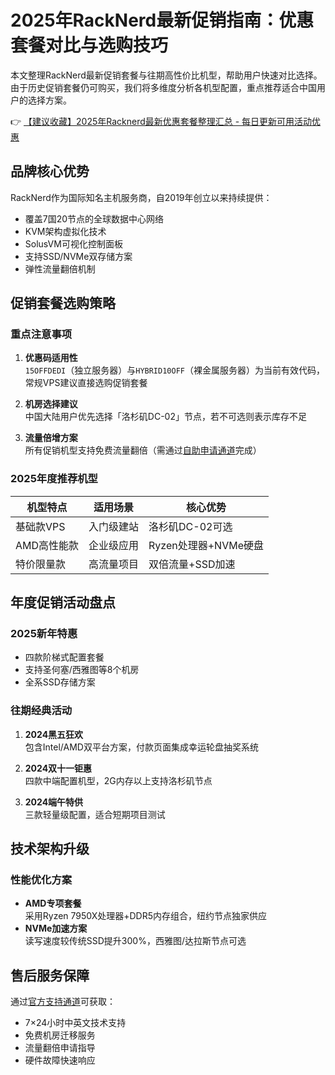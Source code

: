 # 2025年RackNerd最新促销指南：优惠套餐对比与选购技巧

本文整理RackNerd最新促销套餐与往期高性价比机型，帮助用户快速对比选择。由于历史促销套餐仍可购买，我们将多维度分析各机型配置，重点推荐适合中国用户的选择方案。

👉 [【建议收藏】2025年Racknerd最新优惠套餐整理汇总 - 每日更新可用活动优惠](https://bit.ly/Rack_Nerd)

## 品牌核心优势
RackNerd作为国际知名主机服务商，自2019年创立以来持续提供：
- 覆盖7国20节点的全球数据中心网络
- KVM架构虚拟化技术
- SolusVM可视化控制面板
- 支持SSD/NVMe双存储方案
- 弹性流量翻倍机制

## 促销套餐选购策略
### 重点注意事项
1. **优惠码适用性**  
   `15OFFDEDI`（独立服务器）与`HYBRID10OFF`（裸金属服务器）为当前有效代码，常规VPS建议直接选购促销套餐

2. **机房选择建议**  
   中国大陆用户优先选择「洛杉矶DC-02」节点，若不可选则表示库存不足

3. **流量倍增方案**  
   所有促销机型支持免费流量翻倍（需通过[自助申请通道](https://bit.ly/Rack_Nerd)完成）

### 2025年度推荐机型
| 机型特点         | 适用场景           | 核心优势               |
|------------------|--------------------|------------------------|
| 基础款VPS        | 入门级建站         | 洛杉矶DC-02可选        |
| AMD高性能款      | 企业级应用         | Ryzen处理器+NVMe硬盘   |
| 特价限量款       | 高流量项目         | 双倍流量+SSD加速       |

## 年度促销活动盘点
### 2025新年特惠
- 四款阶梯式配置套餐
- 支持圣何塞/西雅图等8个机房
- 全系SSD存储方案

### 往期经典活动
1. **2024黑五狂欢**  
   包含Intel/AMD双平台方案，付款页面集成幸运轮盘抽奖系统

2. **2024双十一钜惠**  
   四款中端配置机型，2G内存以上支持洛杉矶节点

3. **2024端午特供**  
   三款轻量级配置，适合短期项目测试

## 技术架构升级
### 性能优化方案
- **AMD专项套餐**  
  采用Ryzen 7950X处理器+DDR5内存组合，纽约节点独家供应
- **NVMe加速方案**  
  读写速度较传统SSD提升300%，西雅图/达拉斯节点可选

## 售后服务保障
通过[官方支持通道](https://bit.ly/Rack_Nerd)可获取：
- 7×24小时中英文技术支持
- 免费机房迁移服务
- 流量翻倍申请指导
- 硬件故障快速响应